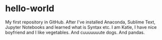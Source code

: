 # hello-world
My first repository in GitHub. After I've installed Anaconda, Sublime Text, Jupyter Notebooks and learned what is Syntax etc.
I am Katie, I have nice boyfriend and I like vegetables. And cuuuuuuute dogs. And pandas.
